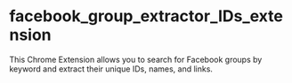# facebook_group_extractor_IDs_extension
This Chrome Extension allows you to search for Facebook groups by keyword and extract their unique IDs, names, and links.
